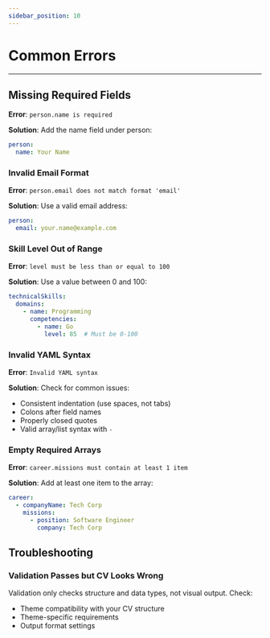 ```yaml
---
sidebar_position: 10
---
```

# Common  Errors

---

## Missing Required Fields

**Error**: `person.name is required`

**Solution**: Add the name field under person:

```yaml
person:
  name: Your Name
```

### Invalid Email Format

**Error**: `person.email does not match format 'email'`

**Solution**: Use a valid email address:

```yaml
person:
  email: your.name@example.com
```

### Skill Level Out of Range

**Error**: `level must be less than or equal to 100`

**Solution**: Use a value between 0 and 100:

```yaml
technicalSkills:
  domains:
    - name: Programming
      competencies:
        - name: Go
          level: 85  # Must be 0-100
```

### Invalid YAML Syntax

**Error**: `Invalid YAML syntax`

**Solution**: Check for common issues:
- Consistent indentation (use spaces, not tabs)
- Colons after field names
- Properly closed quotes
- Valid array/list syntax with `-`

### Empty Required Arrays

**Error**: `career.missions must contain at least 1 item`

**Solution**: Add at least one item to the array:

```yaml
career:
  - companyName: Tech Corp
    missions:
      - position: Software Engineer
        company: Tech Corp
```

## Troubleshooting

### Validation Passes but CV Looks Wrong

Validation only checks structure and data types, not visual output. Check:

- Theme compatibility with your CV structure
- Theme-specific requirements
- Output format settings
